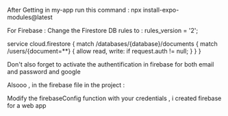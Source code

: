After Getting in my-app 
run this command : npx install-expo-modules@latest

For Firebase : Change the Firestore DB rules to : 
rules_version = '2';

service cloud.firestore {
  match /databases/{database}/documents {
    match /users/{document=**} {
      allow read, write: if request.auth != null;
    }
  }
}

Don't also forget to activate the authentification in firebase for both email and password and google 

Alsooo , in the firebase file in the project : 

Modify the firebaseConfig function with your credentials , i created firebase for a web app 
